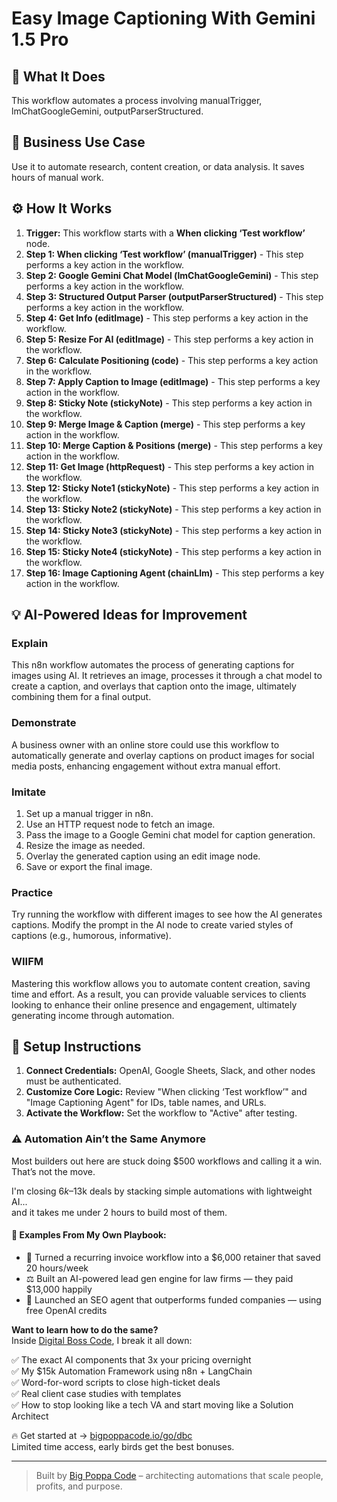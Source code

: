 # Easy Image Captioning With Gemini 1.5 Pro

## 🚀 What It Does
This workflow automates a process involving manualTrigger, lmChatGoogleGemini, outputParserStructured.

## 💼 Business Use Case
Use it to automate research, content creation, or data analysis. It saves hours of manual work.

## ⚙️ How It Works
1.  **Trigger:** This workflow starts with a **When clicking ‘Test workflow’** node.
2. **Step 1: When clicking ‘Test workflow’ (manualTrigger)** - This step performs a key action in the workflow.
3. **Step 2: Google Gemini Chat Model (lmChatGoogleGemini)** - This step performs a key action in the workflow.
4. **Step 3: Structured Output Parser (outputParserStructured)** - This step performs a key action in the workflow.
5. **Step 4: Get Info (editImage)** - This step performs a key action in the workflow.
6. **Step 5: Resize For AI (editImage)** - This step performs a key action in the workflow.
7. **Step 6: Calculate Positioning (code)** - This step performs a key action in the workflow.
8. **Step 7: Apply Caption to Image (editImage)** - This step performs a key action in the workflow.
9. **Step 8: Sticky Note (stickyNote)** - This step performs a key action in the workflow.
10. **Step 9: Merge Image & Caption (merge)** - This step performs a key action in the workflow.
11. **Step 10: Merge Caption & Positions (merge)** - This step performs a key action in the workflow.
12. **Step 11: Get Image (httpRequest)** - This step performs a key action in the workflow.
13. **Step 12: Sticky Note1 (stickyNote)** - This step performs a key action in the workflow.
14. **Step 13: Sticky Note2 (stickyNote)** - This step performs a key action in the workflow.
15. **Step 14: Sticky Note3 (stickyNote)** - This step performs a key action in the workflow.
16. **Step 15: Sticky Note4 (stickyNote)** - This step performs a key action in the workflow.
17. **Step 16: Image Captioning Agent (chainLlm)** - This step performs a key action in the workflow.

## 💡 AI-Powered Ideas for Improvement
### Explain
This n8n workflow automates the process of generating captions for images using AI. It retrieves an image, processes it through a chat model to create a caption, and overlays that caption onto the image, ultimately combining them for a final output.

### Demonstrate
A business owner with an online store could use this workflow to automatically generate and overlay captions on product images for social media posts, enhancing engagement without extra manual effort.

### Imitate
1. Set up a manual trigger in n8n.
2. Use an HTTP request node to fetch an image.
3. Pass the image to a Google Gemini chat model for caption generation.
4. Resize the image as needed.
5. Overlay the generated caption using an edit image node.
6. Save or export the final image.

### Practice
Try running the workflow with different images to see how the AI generates captions. Modify the prompt in the AI node to create varied styles of captions (e.g., humorous, informative).

### WIIFM
Mastering this workflow allows you to automate content creation, saving time and effort. As a result, you can provide valuable services to clients looking to enhance their online presence and engagement, ultimately generating income through automation.

## 🔧 Setup Instructions
1. **Connect Credentials:** OpenAI, Google Sheets, Slack, and other nodes must be authenticated.
2. **Customize Core Logic:** Review "When clicking ‘Test workflow’" and "Image Captioning Agent" for IDs, table names, and URLs.
3. **Activate the Workflow:** Set the workflow to "Active" after testing.

### ⚠️ Automation Ain’t the Same Anymore

Most builders out here are stuck doing $500 workflows and calling it a win.  
That’s not the move.  

I'm closing $6k–$13k deals by stacking simple automations with lightweight AI...  
and it takes me under 2 hours to build most of them.

#### 🧠 Examples From My Own Playbook:
- 🔁 Turned a recurring invoice workflow into a $6,000 retainer that saved 20 hours/week  
- ⚖️ Built an AI-powered lead gen engine for law firms — they paid $13,000 happily  
- 🚀 Launched an SEO agent that outperforms funded companies — using free OpenAI credits  

**Want to learn how to do the same?**  
Inside [Digital Boss Code](https://bigpoppacode.io/go/dbc), I break it all down:

✅ The exact AI components that 3x your pricing overnight  
✅ My $15k Automation Framework using n8n + LangChain  
✅ Word-for-word scripts to close high-ticket deals  
✅ Real client case studies with templates  
✅ How to stop looking like a tech VA and start moving like a Solution Architect  

🔥 Get started at → [bigpoppacode.io/go/dbc](https://bigpoppacode.io/go/dbc)  
Limited time access, early birds get the best bonuses.

---
> Built by [Big Poppa Code](https://bigpoppacode.io) – architecting automations that scale people, profits, and purpose.
